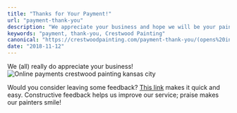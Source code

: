 ```yaml
---
title: "Thanks for Your Payment!"
url: "payment-thank-you"
description: "We appreciate your business and hope we will be your painter for life!"
keywords: "payment, thank-you, Crestwood Painting"
canonical: "https://crestwoodpainting.com/payment-thank-you/(opens%20in%20a%20new%20tab)"
date: "2018-11-12"
---
```


We (all) really do appreciate your business!![Online payments crestwood painting kansas city](images/Thank-You-2-e1514038961814.jpg)

Would you consider leaving some feedback? [This link](https://www.google.com/search?q=Crestwood+Painting+Kansas+City&ludocid=3497690220390394348&lrd=0x87c0efa0c31f4257:0x308a4ab950ba29ec,2,5) makes it quick and easy. Constructive feedback helps us improve our service; praise makes our painters smile!
